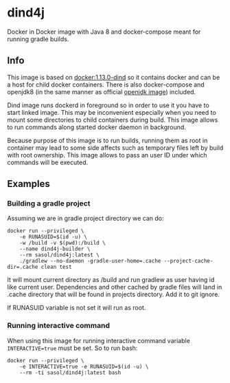 # dind4j
Docker in Docker image with Java 8 and docker-compose meant for running gradle builds.

## Info
This image is based on [docker:1.13.0-dind](https://hub.docker.com/r/_/docker/ "Docker Hub")
so it contains docker and can be a host for child docker containers. 
There is also docker-compose and openjdk8 (in the same manner as official 
[openjdk image](https://github.com/docker-library/openjdk/blob/0476812eabd178c77534f3c03bd0a2673822d7b9/8-jdk/alpine/Dockerfile "Source"))
included. 

Dind image runs dockerd in foreground so in order to use it you have to 
start linked image. This may be inconvenient especially when you
need to mount some directories to child containers during build. This
image allows to run commands along started docker daemon in background.

Because purpose of this image is to run builds, running them as root 
in container may lead to some side affects such as temporary files
left by build with root ownership. This image allows to pass an user ID
under which commands will be executed.
 
## Examples

### Building a gradle project

Assuming we are in gradle project directory we can do:

```$xslt
docker run --privileged \
    -e RUNASUID=$(id -u) \
    -w /build -v $(pwd):/build \
    --name dind4j-builder \
    --rm sasol/dind4j:latest \
    ./gradlew --no-daemon -gradle-user-home=.cache --project-cache-dir=.cache clean test
``` 
It will mount current directory as /build and run gradlew as user having id like
current user. Dependencies and other cached by gradle files will land in .cache
directory that will be found in projects directory. Add it to git ignore.
 
If RUNASUID variable is not set it will run as root.

### Running interactive command
When using this image for running interactive command variable `INTERACTIVE=true`
must be set. So to run bash:

```$xslt
docker run --privileged \
    -e INTERACTIVE=true -e RUNASUID=$(id -u) \
    --rm -ti sasol/dind4j:latest bash
```
